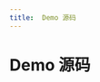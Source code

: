 ```yaml
---
title:  Demo 源码
---
```

# Demo 源码


<template>
    <demo :list="list"/>
</template>

<script>
import Demo from '../../../components/Demo';
  export default {
    components: {
        Demo
    },
    data() {
      return {
        list:[{
          type:"iOS",
          img:"https://developer.juphoon.com/style/images/download/developer_ios@2x.png",
          child:[{
            type:'1-1通话',
            url:'https://developer.juphoon.com/cn/document/V2.1/oto_video/demo/ios.php'
          },
          {
            type:'多方通话',
            url:'https://developer.juphoon.com/cn/document/V2.1/oto_video/demo/ios.php'
          },{
            type:'互动直播',
            url:'https://developer.juphoon.com/cn/document/V2.1/oto_video/demo/ios.php'
          }]
        },{
          type:"Android",
          img:"https://developer.juphoon.com/style/images/download/developer_android@2x.png",
          child:[{
            type:'1-1通话',
            url:'https://developer.juphoon.comhttps://developer.juphoon.com/cn/document/V2.1/oto_video/demo/android.php'
          },
          {
            type:'多方通话',
            url:'https://developer.juphoon.comhttps://developer.juphoon.com/cn/document/V2.1/mult_video/demo/android.php'
          },{
            type:'互动直播',
            url:'https://developer.juphoon.comhttps://developer.juphoon.com/cn/document/V2.1/video_live/demo/android.php'
          }]
        }]
      }
    },
    mounted () {
        console.log(this.list)
    },
  }
</script>
